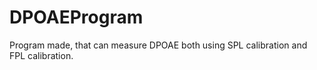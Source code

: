 # DPOAEProgram
Program made, that can measure DPOAE both using SPL calibration and FPL calibration. 
